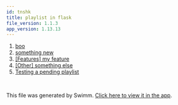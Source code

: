```yaml
---
id: tnshk
title: playlist in flask
file_version: 1.1.3
app_version: 1.13.13
---
```


<!-- Steps - Do not remove this comment -->
1. [boo](boo.ion4l.sw.md)
2. [something new](something-new.wamvycpp.sw.md)
3. [[Features] my feature](features-my-feature.q05jh5tr.sw.md)
4. [[Other] something else](other-something-else.0z77ng3q.sw.md)
5. [Testing a pending playlist](testing-a-pending-playlist.iqudzhiv.pl.sw.md)


<br/>

This file was generated by Swimm. [Click here to view it in the app](https://app.swimm.io/repos/Z2l0aHViJTNBJTNBZmxhc2slM0ElM0FuYWRhdi1zd2ltbQ==/playlists/tnshk).
